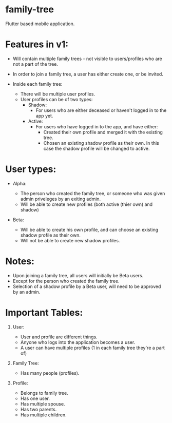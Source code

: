 # family-tree
Flutter based mobile application.

# Features in v1: 

- Will contain multiple family trees - not visible to users/profiles who are not a part of the tree.
- In order to join a family tree, a user has either create one, or be invited.

- Inside each family tree:
  - There will be multiple user profiles.
  - User profiles can be of two types:
    - Shadow: 
      - For users who are either deceased or haven't logged in to the app yet.
    - Active: 
      - For users who have logged in to the app, and have either:
        - Created their own profile and merged it with the existing tree.
        - Chosen an existing shadow profile as their own. In this case the shadow profile will be changed to active.
    
# User types: 

- Alpha: 
  - The person who created the family tree, or someone who was given admin priveleges by an exiting admin.
  - Will be able to create new profiles (both active (thier own) and shadow)

- Beta: 
  - Will be able to create his own profile, and can choose an existing shadow profile as their own.
  - Will not be able to create new shadow profiles.

# Notes: 

- Upon joining a family tree, all users will initially be Beta users.
- Except for the person who created the family tree.
- Selection of a shadow profile by a Beta user, will need to be approved by an admin.


# Important Tables:

1. User:
   - User and profile are different things.
   - Anyone who logs into the application becomes a user.
   - A user can have multiple profiles (1 in each family tree they're a part of)

1. Family Tree: 
   - Has many people (profiles).

2. Profile:
   - Belongs to family tree.
   - Has one user.
   - Has multiple spouse.
   - Has two parents.
   - Has multiple children.


